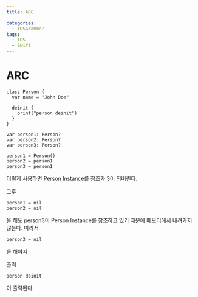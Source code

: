 ```yaml
---
title: ARC

categories:
  - IOSGrammar
tags:
  - IOS
  - Swift
---
```


# ARC

~~~
class Person {
  var name = "John Doe"

  deinit {
    print("person deinit")
  }
}

var person1: Person?
var person2: Person?
var person3: Person?

person1 = Person()
person2 = person1
person3 = person1
~~~
이렇게 사용하면 Person Instance를 참조가 3이 되버린다.     

그후
~~~
person1 = nil
person2 = nil
~~~
을 해도 person3이 Person Instance를 참조하고 있기 때문에 메모리에서 내려가지 않는다.
따라서
~~~
person3 = nil
~~~
을 해야지  

출력
~~~
person deinit
~~~
이 출력된다.